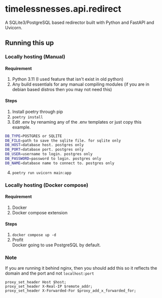 # timelessnesses.api.redirect
A SQLite3/PostgreSQL based redirector built with Python and FastAPI and Uvicorn.

## Running this up
### Locally hosting (Manual)
#### Requirement
1. Python 3.11 (I used feature that isn't exist in old python)
2. Any build essentials for any manual compiling modules (if you are in debian based distros then you may not need this)
#### Steps
1. Install poetry through pip
2. `poetry install`
3. Edit .env by renaming any of the .env templates or just copy this example.

```sh
DB_TYPE=POSTGRES or SQLITE
DB_FILE=path to save the sqlite file. for sqlite only
DB_HOST=database host. postgres only
DB_PORT=database port. postgres only
DB_USER=username to login. postgres only
DB_PASSWORD=password to login. postgres only
DB_NAME=database name to connect to. postgres only
```

4. `poetry run uvicorn main:app`
### Locally hosting (Docker compose)
#### Requirement
1. Docker
2. Docker compose extension
#### Steps
1. `docker compose up -d`
2. Profit  
Docker going to use PostgreSQL by default.

### Note
If you are running it behind nginx, then you should add this so it reflects the domain and the port and not `localhost:port`
```nginx
proxy_set_header Host $host;
proxy_set_header X-Real-IP $remote_addr;
proxy_set_header X-Forwarded-For $proxy_add_x_forwarded_for;
```

